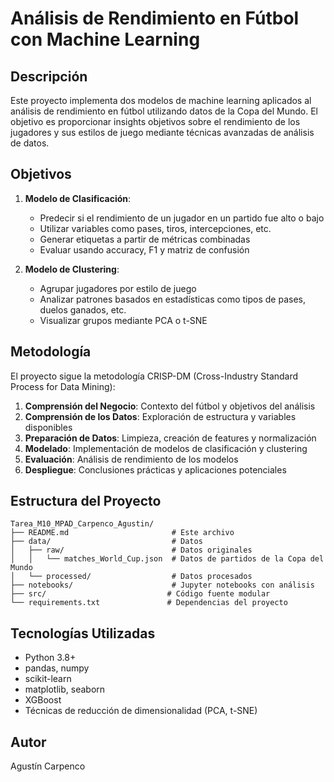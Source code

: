 # Análisis de Rendimiento en Fútbol con Machine Learning

## Descripción
Este proyecto implementa dos modelos de machine learning aplicados al análisis de rendimiento en fútbol utilizando datos de la Copa del Mundo. El objetivo es proporcionar insights objetivos sobre el rendimiento de los jugadores y sus estilos de juego mediante técnicas avanzadas de análisis de datos.

## Objetivos

1. **Modelo de Clasificación**: 
   - Predecir si el rendimiento de un jugador en un partido fue alto o bajo
   - Utilizar variables como pases, tiros, intercepciones, etc.
   - Generar etiquetas a partir de métricas combinadas
   - Evaluar usando accuracy, F1 y matriz de confusión

2. **Modelo de Clustering**: 
   - Agrupar jugadores por estilo de juego
   - Analizar patrones basados en estadísticas como tipos de pases, duelos ganados, etc.
   - Visualizar grupos mediante PCA o t-SNE

## Metodología
El proyecto sigue la metodología CRISP-DM (Cross-Industry Standard Process for Data Mining):

1. **Comprensión del Negocio**: Contexto del fútbol y objetivos del análisis
2. **Comprensión de los Datos**: Exploración de estructura y variables disponibles
3. **Preparación de Datos**: Limpieza, creación de features y normalización
4. **Modelado**: Implementación de modelos de clasificación y clustering
5. **Evaluación**: Análisis de rendimiento de los modelos
6. **Despliegue**: Conclusiones prácticas y aplicaciones potenciales

## Estructura del Proyecto
```
Tarea_M10_MPAD_Carpenco_Agustin/
├── README.md                       # Este archivo
├── data/                           # Datos
│   ├── raw/                        # Datos originales
│   │   └── matches_World_Cup.json  # Datos de partidos de la Copa del Mundo
│   └── processed/                  # Datos procesados
├── notebooks/                      # Jupyter notebooks con análisis
├── src/                           # Código fuente modular
└── requirements.txt               # Dependencias del proyecto
```

## Tecnologías Utilizadas
- Python 3.8+
- pandas, numpy
- scikit-learn
- matplotlib, seaborn
- XGBoost
- Técnicas de reducción de dimensionalidad (PCA, t-SNE)

## Autor
Agustín Carpenco